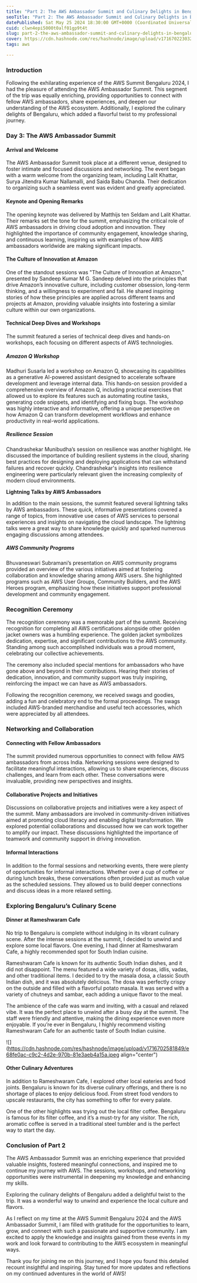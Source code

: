 ```yaml
---
title: "Part 2: The AWS Ambassador Summit and Culinary Delights in Bengaluru"
seoTitle: "Part 2: The AWS Ambassador Summit and Culinary Delights in Bengaluru"
datePublished: Sat May 25 2024 18:30:00 GMT+0000 (Coordinated Universal Time)
cuid: clwn4epi5000t0alf01gp9t4t
slug: part-2-the-aws-ambassador-summit-and-culinary-delights-in-bengaluru
cover: https://cdn.hashnode.com/res/hashnode/image/upload/v1716702230323/47d5a12b-1371-4ccb-9b60-e12293c9d5ae.jpeg
tags: aws

---
```


### **Introduction**

Following the exhilarating experience of the AWS Summit Bengaluru 2024, I had the pleasure of attending the AWS Ambassador Summit. This segment of the trip was equally enriching, providing opportunities to connect with fellow AWS ambassadors, share experiences, and deepen our understanding of the AWS ecosystem. Additionally, I explored the culinary delights of Bengaluru, which added a flavorful twist to my professional journey.

### **Day 3: The AWS Ambassador Summit**

#### **Arrival and Welcome**

The AWS Ambassador Summit took place at a different venue, designed to foster intimate and focused discussions and networking. The event began with a warm welcome from the organizing team, including Lalit Khattar, Surya Jitendra Kumar Nallamalli, and Saida Babu Chanda. Their dedication to organizing such a seamless event was evident and greatly appreciated.

#### **Keynote and Opening Remarks**

The opening keynote was delivered by Matthijs ten Seldam and Lalit Khattar. Their remarks set the tone for the summit, emphasizing the critical role of AWS ambassadors in driving cloud adoption and innovation. They highlighted the importance of community engagement, knowledge sharing, and continuous learning, inspiring us with examples of how AWS ambassadors worldwide are making significant impacts.

#### **The Culture of Innovation at Amazon**

One of the standout sessions was "The Culture of Innovation at Amazon," presented by Sandeep Kumar M G. Sandeep delved into the principles that drive Amazon’s innovative culture, including customer obsession, long-term thinking, and a willingness to experiment and fail. He shared inspiring stories of how these principles are applied across different teams and projects at Amazon, providing valuable insights into fostering a similar culture within our own organizations.

#### **Technical Deep Dives and Workshops**

The summit featured a series of technical deep dives and hands-on workshops, each focusing on different aspects of AWS technologies.

##### **Amazon Q Workshop**

Madhuri Susarla led a workshop on Amazon Q, showcasing its capabilities as a generative AI-powered assistant designed to accelerate software development and leverage internal data. This hands-on session provided a comprehensive overview of Amazon Q, including practical exercises that allowed us to explore its features such as automating routine tasks, generating code snippets, and identifying and fixing bugs. The workshop was highly interactive and informative, offering a unique perspective on how Amazon Q can transform development workflows and enhance productivity in real-world applications.

##### **Resilience Session**

Chandrashekar Munibudha’s session on resilience was another highlight. He discussed the importance of building resilient systems in the cloud, sharing best practices for designing and deploying applications that can withstand failures and recover quickly. Chandrashekar's insights into resilience engineering were particularly relevant given the increasing complexity of modern cloud environments.  
  
**Lightning Talks by AWS Ambassadors**

In addition to the main sessions, the summit featured several lightning talks by AWS ambassadors. These quick, informative presentations covered a range of topics, from innovative use cases of AWS services to personal experiences and insights on navigating the cloud landscape. The lightning talks were a great way to share knowledge quickly and sparked numerous engaging discussions among attendees.

##### **AWS Community Programs**

Bhuvaneswari Subramani’s presentation on AWS community programs provided an overview of the various initiatives aimed at fostering collaboration and knowledge sharing among AWS users. She highlighted programs such as AWS User Groups, Community Builders, and the AWS Heroes program, emphasizing how these initiatives support professional development and community engagement.

### **Recognition Ceremony**

The recognition ceremony was a memorable part of the summit. Receiving recognition for completing all AWS certifications alongside other golden jacket owners was a humbling experience. The golden jacket symbolizes dedication, expertise, and significant contributions to the AWS community. Standing among such accomplished individuals was a proud moment, celebrating our collective achievements.

The ceremony also included special mentions for ambassadors who have gone above and beyond in their contributions. Hearing their stories of dedication, innovation, and community support was truly inspiring, reinforcing the impact we can have as AWS ambassadors.

Following the recognition ceremony, we received swags and goodies, adding a fun and celebratory end to the formal proceedings. The swags included AWS-branded merchandise and useful tech accessories, which were appreciated by all attendees.

### **Networking and Collaboration**

#### **Connecting with Fellow Ambassadors**

The summit provided numerous opportunities to connect with fellow AWS ambassadors from across India. Networking sessions were designed to facilitate meaningful interactions, allowing us to share experiences, discuss challenges, and learn from each other. These conversations were invaluable, providing new perspectives and insights.

#### **Collaborative Projects and Initiatives**

Discussions on collaborative projects and initiatives were a key aspect of the summit. Many ambassadors are involved in community-driven initiatives aimed at promoting cloud literacy and enabling digital transformation. We explored potential collaborations and discussed how we can work together to amplify our impact. These discussions highlighted the importance of teamwork and community support in driving innovation.

#### **Informal Interactions**

In addition to the formal sessions and networking events, there were plenty of opportunities for informal interactions. Whether over a cup of coffee or during lunch breaks, these conversations often provided just as much value as the scheduled sessions. They allowed us to build deeper connections and discuss ideas in a more relaxed setting.

### **Exploring Bengaluru’s Culinary Scene**

#### **Dinner at Rameshwaram Cafe**

No trip to Bengaluru is complete without indulging in its vibrant culinary scene. After the intense sessions at the summit, I decided to unwind and explore some local flavors. One evening, I had dinner at Rameshwaram Cafe, a highly recommended spot for South Indian cuisine.

Rameshwaram Cafe is known for its authentic South Indian dishes, and it did not disappoint. The menu featured a wide variety of dosas, idlis, vadas, and other traditional items. I decided to try the masala dosa, a classic South Indian dish, and it was absolutely delicious. The dosa was perfectly crispy on the outside and filled with a flavorful potato masala. It was served with a variety of chutneys and sambar, each adding a unique flavor to the meal.

The ambience of the cafe was warm and inviting, with a casual and relaxed vibe. It was the perfect place to unwind after a busy day at the summit. The staff were friendly and attentive, making the dining experience even more enjoyable. If you’re ever in Bengaluru, I highly recommend visiting Rameshwaram Cafe for an authentic taste of South Indian cuisine.

![](https://cdn.hashnode.com/res/hashnode/image/upload/v1716702581849/e68fe0ac-c9c2-4d2e-970b-81e3aeb4a15a.jpeg align="center")

#### **Other Culinary Adventures**

In addition to Rameshwaram Cafe, I explored other local eateries and food joints. Bengaluru is known for its diverse culinary offerings, and there is no shortage of places to enjoy delicious food. From street food vendors to upscale restaurants, the city has something to offer for every palate.

One of the other highlights was trying out the local filter coffee. Bengaluru is famous for its filter coffee, and it’s a must-try for any visitor. The rich, aromatic coffee is served in a traditional steel tumbler and is the perfect way to start the day.

### **Conclusion of Part 2**

The AWS Ambassador Summit was an enriching experience that provided valuable insights, fostered meaningful connections, and inspired me to continue my journey with AWS. The sessions, workshops, and networking opportunities were instrumental in deepening my knowledge and enhancing my skills.

Exploring the culinary delights of Bengaluru added a delightful twist to the trip. It was a wonderful way to unwind and experience the local culture and flavors.

As I reflect on my time at the AWS Summit Bengaluru 2024 and the AWS Ambassador Summit, I am filled with gratitude for the opportunities to learn, grow, and connect with such a passionate and supportive community. I am excited to apply the knowledge and insights gained from these events in my work and look forward to contributing to the AWS ecosystem in meaningful ways.

Thank you for joining me on this journey, and I hope you found this detailed recount insightful and inspiring. Stay tuned for more updates and reflections on my continued adventures in the world of AWS!